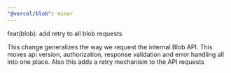 ```yaml
---
"@vercel/blob": minor
---
```


feat(blob): add retry to all blob requests

This change generalizes the way we request the internal Blob API. This moves api version, authorization, response validation and error handling all into one place. 
Also this adds a retry mechanism to the API requests
